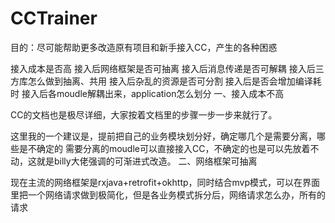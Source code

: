 # CCTrainer
目的：尽可能帮助更多改造原有项目和新手接入CC，产生的各种困惑

接入成本是否高
接入后网络框架是否可抽离
接入后消息传递是否可解耦
接入后三方库怎么做到抽离、共用
接入后杂乱的资源是否可分割
接入后是否会增加编译耗时
接入后各moudle解耦出来，application怎么划分
一、接入成本不高

CC的文档也是极尽详细，大家按着文档里的步骤一步一步来就行了。

这里我的一个建议是，提前把自己的业务模块划分好，确定哪几个是需要分离，哪些是不确定的 需要分离的moudle可以直接接入CC，不确定的也是可以先放着不动，这就是billy大佬强调的可渐进式改造。
二、网络框架可抽离

现在主流的网络框架是rxjava+retrofit+okhttp，同时结合mvp模式，可以在界面里把一个网络请求做到极简化，但是各业务模式拆分后，网络请求怎么办，所有的请求
